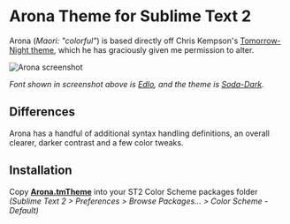 Arona Theme for Sublime Text 2
==============================

Arona (*Maori: "colorful"*) is based directly off Chris Kempson's [Tomorrow-Night theme](https://github.com/ChrisKempson/Tomorrow-Theme), which he has graciously given me permission to alter. 


![Arona screenshot](https://github.com/ehamiter/ST2-Arona-Theme/raw/master/arona.png)

*Font shown in screenshot above is [Edlo](https://github.com/ehamiter/Edlo), and the theme is [Soda-Dark](https://github.com/buymeasoda/soda-theme).*

Differences
-----------
Arona has a handful of additional syntax handling definitions, an overall clearer, darker contrast and a few color tweaks. 


Installation
------------

Copy **[Arona.tmTheme](https://github.com/ehamiter/ST2-Arona-Theme/raw/master/Arona.tmTheme)** into your ST2 Color Scheme packages folder *(Sublime Text 2 > Preferences > Browse Packages... > Color Scheme - Default)*
